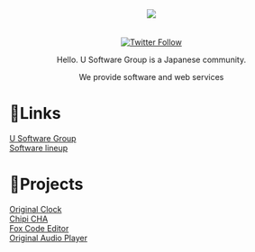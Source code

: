 <div align="center">
<img src="https://usoftware-gr.github.io/img/mobile_top_back_01.png">
</div>

<br>
<br>

<div align="center">
  <a href="https://twitter.com/intent/follow?screen_name=Ablaze_MIRAI" target="_blank" rel="noopener noreferrer">
    <img alt="Twitter Follow" src="https://img.shields.io/twitter/follow/U_SoftwareGroup?style=social">
  </a>
</div>

<div align="center">
  <p>Hello. U Software Group is a Japanese community.</p>
  <p>We provide software and web services</p>
</div>

# 🔗Links

[U Software Group](https://usoftware-gr.github.io)<br>
[Software lineup](https://ku-daa.web.app)

# 📂Projects

[Original Clock](https://ku-daa.web.app/original_clock.html)<br>
[Chipi CHA](https://chipi-cha.web.app)<br>
[Fox Code Editor](https://ku-daa.web.app/fce/)<br>
[Original Audio Player](https://ku-daa.web.app/original_audio_player/)
